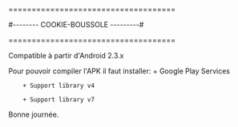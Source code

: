  ====================================

 #-------- COOKIE-BOUSSOLE ---------#

 ====================================

 Compatible à partir d'Android 2.3.x

 Pour pouvoir compiler l'APK il faut
 installer: + Google Play Services

 	    + Support library v4

	    + Support library v7


 Bonne journée.
